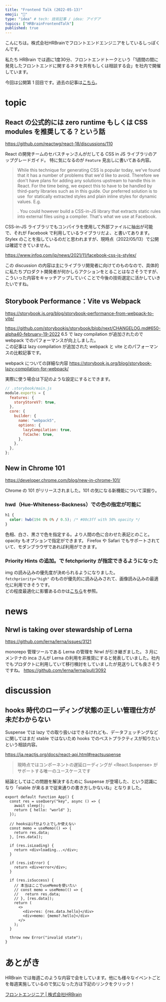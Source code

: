```yaml
---
title: "Frontend Talk (2022-05-13)"
emoji: "🧠"
type: "idea" # tech: 技術記事 / idea: アイデア
topics: ["HRBrainFrontendTalk"]
published: true
---
```


<!-- prettier-ignore-start -->
<!-- textlint-disable -->

こんにちは。株式会社HRBrainでフロントエンドエンジニアをしているしっぽくんです。

私たち HRBrain では週に1度30分、フロントエンドトークという「1週間の間に発見したフロントエンドに関するネタを共有もしくは相談する会」を社内で開催しています。  

<!-- textlint-enable -->
<!-- prettier-ignore-end -->

今回は公開第 1 回目です。過去の記事は[こちら](https://zenn.dev/topics/hrbrainfrontendtalk)。

# topic

## React の公式的には zero runtime もしくは CSS modules を推奨してる？という話

https://github.com/reactwg/react-18/discussions/110

React の開発チームのセバスチャンさんがだしてる CSS in JS ライブラリのアップグレードガイド。 特に気になるのが `Feature` 見出しに書いてある内容。

> While this technique for generating CSS is popular today, we've found that it has a number of problems that we'd like to avoid. Therefore we don't have plans for adding any solutions upstream to handle this in React. For the time being, we expect this to have to be handled by third-party libraries such as in this guide.
> Our preferred solution is to use <link rel="stylesheet"> for statically extracted styles and plain inline styles for dynamic values. E.g. <div style={{...}}>. You could however build a CSS-in-JS library that extracts static rules into external files using a compiler. That's what we use at Facebook.

CSS-in-JS ライブラリでもコンパイラを使用して外部ファイルに抽出が可能で、それが Facebook で利用しているライブラリだよ、と書いてあります。
Stylex のことを指しているのだと思われますが、現時点（2022/05/13）で公開は確認できていません。

https://www.infoq.com/jp/news/2021/11/facebook-css-js-stylex/

この discussion の内容は主にライブラリ開発者に向けてのものなので、具体的に私たちプロダクト開発者が何かしらアクションをとることはなさそうですが、こういった内容をキャッチアップしていくことで今後の技術選定に活かしていきたいですね。

## Storybook Performance：Vite vs Webpack

https://storybook.js.org/blog/storybook-performance-from-webpack-to-vite/

https://github.com/storybookjs/storybook/blob/next/CHANGELOG.md#650-alpha40-february-19-2022
6.5 で lazy compilation が追加されたので webpack でのパフォーマンスが向上しました。  
この記事は lazy compilation が追加された webpack と vite とのパフォーマンスの比較記事です。

webpack についての詳細な内容
https://storybook.js.org/blog/storybook-lazy-compilation-for-webpack/

実際に使う場合は下記のような設定にするとできます。

```js
// .storybook/main.js
module.exports = {
  features: {
    storyStoreV7: true,
  },
  core: {
    builder: {
      name: "webpack5",
      options: {
        lazyCompilation: true,
        fsCache: true,
      },
    },
  },
};
```

## New in Chrome 101

https://developer.chrome.com/blog/new-in-chrome-101/

Chrome の 101 がリリースされました。101 の気になる新機能について深掘り。

### hwd（Hue-Whiteness-Backness）での色の指定が可能に

```css
h1 {
  color: hwb(194 0% 0% / 0.5); /* #00c3ff with 50% opacity */
}
```

色相、白さ、黒さで色を指定する。より人間の色に合わせた表記とのこと。opacity もオプションで指定ができます。
Firefox や Safari でもサポートされていて、モダンブラウザであれば利用ができます。

### Priority Hints の追加。<img>で fetchpriority が指定できるようになった

img の読み込みの優先度が決められるようになりました。 `fetchpriority="high"` のものが優先的に読み込みされて、画像読み込みの最適化に利用できそうです。  
どの程度最適化に影響あるのかは[こちら](https://web.dev/priority-hints/)を参照。

# news

## Nrwl is taking over stewardship of Lerna

https://github.com/lerna/lerna/issues/3121

monorepo 管理ツールである Lerna の管理を Nrwl が引き継ぎました。
3 月にメンテナの inca さんが Lerna の利用を非推奨にすると発表していました。社内でもプロダクトに利用していて移行検討をしていましたが見送りしても良さそうですね。
https://github.com/lerna/lerna/pull/3092

# discussion

## hooks 時代のローディング状態の正しい管理仕方が未だわからない

Suspense では lazy での取り扱いはできるけれども、データフェッチングなどに関してはまだ stable ではないため hooks でのベストプラクティスが知りたいという相談内容。

https://ja.reactjs.org/docs/react-api.html#reactsuspense

> 現時点ではコンポーネントの遅延ローディングが <React.Suspense> がサポートする唯一のユースケースです

結論としてはこの問題を解決するために Suspense が登場した、という認識になり「stable が来るまで従来通りの書き方しかないね」となりました。

```tsx
export default function App() {
  const res = useQuery("key", async () => {
    await sleep();
    return { hello: "world" };
  });

  // hooksはif分より上でしか使えない
  const memo = useMemo(() => {
    return res.data;
  }, [res.data]);

  if (res.isLoading) {
    return <div>loading...</div>;
  }

  if (res.isError) {
    return <div>error</div>;
  }

  if (res.isSuccess) {
    // 本当はここでuseMemoを使いたい
    // const memo = useMemo(() => {
    //   return res.data;
    // }, [res.data]);
    return (
      <>
        <div>res: {res.data.hello}</div>
        <div>memo: {memo?.hello}</div>
      </>
    );
  }

  throw new Error("invalid state");
}
```

# あとがき

<!-- prettier-ignore-start -->
<!-- textlint-disable -->
HRBrain では毎週このような内容で会をしています。他にも様々なイベントごとを毎週実施しているので気になった方は下記のリンクをクリック！

[フロントエンジニア | 株式会社HRBrain](https://hrmos.co/pages/hrbrain/jobs/2110210)

<!-- textlint-enable -->
<!-- prettier-ignore-end -->
